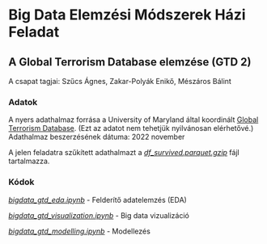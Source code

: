 # Big Data Elemzési Módszerek Házi Feladat
## A Global Terrorism Database elemzése (GTD 2)
A csapat tagjai: Szűcs Ágnes, Zakar-Polyák Enikő, Mészáros Bálint

### Adatok
A nyers adathalmaz forrása a University of Maryland által koordinált [Global Terrorism Database](https://www.start.umd.edu/gtd/). (Ezt az adatot nem tehetjük nyilvánosan elérhetővé.)
Adathalmaz beszerzésének dátuma: 2022 november

A jelen feladatra szűkített adathalmazt a [*df_survived.parquet.gzip*](df_survived.parquet.gzip) fájl tartalmazza.

### Kódok
[*bigdata_gtd_eda.ipynb*](bigdata_gtd_eda.ipynb) - Felderítő adatelemzés (EDA)

[*bigdata_gtd_visualization.ipynb*](bigdata_gtd_visualization.ipynb) - Big data vizualizáció
 
[*bigdata_gtd_modelling.ipynb*](bigdata_gtd_modelling.ipynb) - Modellezés
